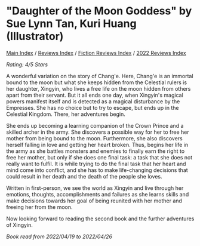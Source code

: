 # "Daughter of the Moon Goddess" by Sue Lynn Tan, Kuri Huang (Illustrator)

[Main Index](../../../README.md) / [Reviews Index](../../README.md) / [Fiction Reviews Index](../README.md) / [2022 Reviews Index](README.md)

*Rating: 4/5 Stars*

A wonderful variation on the story of Chang'e. Here, Chang'e is an immortal bound to the moon but what she keeps hidden from the Celestial rulers is her daughter, Xingyin, who lives a free life on the moon hidden from others apart from their servant. But it all ends one day, when Xingyin's magical powers manifest itself and is detected as a magical disturbance by the Empresses. She has no choice but to try to escape, but ends up in the Celestial Kingdom. There, her adventures begin.

She ends up becoming a learning companion of the Crown Prince and a skilled archer in the army. She discovers a possible way for her to free her mother from being bound to the moon. Furthermore, she also discovers herself falling in love and getting her heart broken. Thus, begins her life in the army as she battles monsters and enemies to finally earn the right to free her mother, but only if she does one final task: a task that she does not really want to fulfil. It is while trying to do the final task that her heart and mind come into conflict, and she has to make life-changing decisions that could result in her death and the death of the people she loves.

Written in first-person, we see the world as Xingyin and live through her emotions, thoughts, accomplishments and failures as she learns skills and make decisions towards her goal of being reunited with her mother and freeing her from the moon.

Now looking forward to reading the second book and the further adventures of Xingyin.

*Book read from 2022/04/19 to 2022/04/26*
